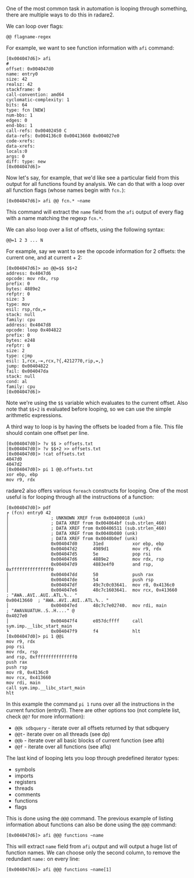 One of the most common task in automation is looping through something,
there are multiple ways to do this in radare2.

We can loop over flags:
```
@@ flagname-regex
```

For example, we want to see function information with `afi` command:
```
[0x004047d6]> afi
#
offset: 0x004047d0
name: entry0
size: 42
realsz: 42
stackframe: 0
call-convention: amd64
cyclomatic-complexity: 1
bits: 64
type: fcn [NEW]
num-bbs: 1
edges: 0
end-bbs: 1
call-refs: 0x00402450 C
data-refs: 0x004136c0 0x00413660 0x004027e0
code-xrefs:
data-xrefs:
locals:0
args: 0
diff: type: new
[0x004047d6]>
```
Now let's say, for example, that we'd like see a particular field from this output for all functions found by analysis. We can do that with a loop over all function flags (whose names begin with `fcn.`):
```
[0x004047d6]> afi @@ fcn.* ~name
```
This command will extract the `name` field from the `afi` output of every flag with a name
matching the regexp `fcn.*`.

We can also loop over a list of offsets, using the following syntax:
```
@@=1 2 3 ... N
```
For example, say we want to see the opcode information for 2 offsets: the current one, and at current + 2:

```
[0x004047d6]> ao @@=$$ $$+2
address: 0x4047d6
opcode: mov rdx, rsp
prefix: 0
bytes: 4889e2
refptr: 0
size: 3
type: mov
esil: rsp,rdx,=
stack: null
family: cpu
address: 0x4047d8
opcode: loop 0x404822
prefix: 0
bytes: e248
refptr: 0
size: 2
type: cjmp
esil: 1,rcx,-=,rcx,?{,4212770,rip,=,}
jump: 0x00404822
fail: 0x004047da
stack: null
cond: al
family: cpu
[0x004047d6]>
```
Note we're using the `$$` variable which evaluates to the current offset. Also note
that `$$+2` is evaluated before looping, so we can use the simple arithmetic expressions.

A third way to loop is by having the offsets be loaded from a file. This file should contain
one offset per line.
```
[0x004047d0]> ?v $$ > offsets.txt
[0x004047d0]> ?v $$+2 >> offsets.txt
[0x004047d0]> !cat offsets.txt
4047d0
4047d2
[0x004047d0]> pi 1 @@.offsets.txt
xor ebp, ebp
mov r9, rdx
```

radare2 also offers various `foreach` constructs for looping. One of the most useful is for looping through all the instructions of a function:
```
[0x004047d0]> pdf
╒ (fcn) entry0 42
│                ; UNKNOWN XREF from 0x00400018 (unk)
│                ; DATA XREF from 0x004064bf (sub.strlen_460)
│                ; DATA XREF from 0x00406511 (sub.strlen_460)
│                ; DATA XREF from 0x0040b080 (unk)
│                ; DATA XREF from 0x0040b0ef (unk)
│                0x004047d0      31ed           xor ebp, ebp
│                0x004047d2      4989d1         mov r9, rdx
│                0x004047d5      5e             pop rsi
│                0x004047d6      4889e2         mov rdx, rsp
│                0x004047d9      4883e4f0       and rsp, 0xfffffffffffffff0
│                0x004047dd      50             push rax
│                0x004047de      54             push rsp
│                0x004047df      49c7c0c03641.  mov r8, 0x4136c0
│                0x004047e6      48c7c1603641.  mov rcx, 0x413660      ; "AWA..AVI..AUI..ATL.%.. "
0x00413660  ; "AWA..AVI..AUI..ATL.%.. "
│                0x004047ed      48c7c7e02740.  mov rdi, main          ; "AWAVAUATUH..S..H...." @
0x4027e0
│                0x004047f4      e857dcffff     call sym.imp.__libc_start_main
╘                0x004047f9      f4             hlt
[0x004047d0]> pi 1 @@i
mov r9, rdx
pop rsi
mov rdx, rsp
and rsp, 0xfffffffffffffff0
push rax
push rsp
mov r8, 0x4136c0
mov rcx, 0x413660
mov rdi, main
call sym.imp.__libc_start_main
hlt
```
In this example the command `pi 1` runs over all the instructions in the current function (entry0).
There are other options too (not complete list, check `@@?` for more information):
 - `@@k sdbquery` - iterate over all offsets returned by that sdbquery
 - `@@t`- iterate over on all threads (see dp)
 - `@@b` - iterate over all basic blocks of current function (see afb)
 - `@@f` - iterate over all functions (see aflq)

The last kind of looping lets you loop through predefined iterator types:

 - symbols
 - imports
 - registers
 - threads
 - comments
 - functions
 - flags

This is done using the `@@@` command. The previous example of listing information about functions can also be done using the `@@@` command:

```
[0x004047d6]> afi @@@ functions ~name
```
This will extract `name` field from `afi` output and will output a huge list of
function names. We can choose only the second column, to remove the redundant `name:` on every line:
```
[0x004047d6]> afi @@@ functions ~name[1]
```

